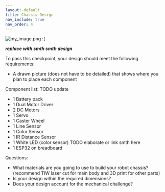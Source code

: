 ```yaml
---
layout: default
title: Chassis Design
nav_include: true
nav_order: 4
---
```


<img src="{{ '/_assets/images/my_image.png' | prepend: site.baseurl }}" alt="my_image.png :(">

***replace with smth smth design***


To pass this checkpoint, your design should meet the following requirements:
* A drawn picture (does not have to be detailed) that shows where you plan to place each component

Component list: TODO update
* 1 Battery pack
* 1 Dual Motor Driver
* 2 DC Motors
* 1 Servo
* 1 Caster Wheel
* 1 Line Sensor
* 1 Color Sensor
* 1 IR Distance Sensor
* 1 White LED (color sensor) TODO elaborate or link smth here
* 1 ESP32 on breadboard

Questions:
* What materials are you going to use to build your robot chassis? (recommend TIW laser cut for main body and 3D print for other parts)
* Is your design within the required dimensions?
* Does your design account for the mechanical challenge?